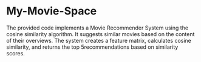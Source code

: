 # My-Movie-Space
The provided code implements a Movie Recommender System using the cosine similarity algorithm.
It suggests similar movies based on the content of their overviews. The system creates a feature matrix, 
calculates cosine similarity, and returns the top 5recommendations based on similarity scores.

